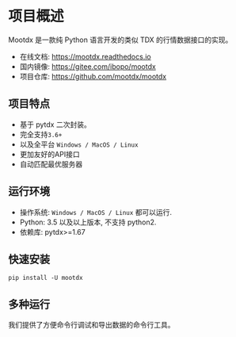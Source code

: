 # 项目概述

Mootdx 是一款纯 Python 语言开发的类似 TDX 的行情数据接口的实现。

- 在线文档: https://mootdx.readthedocs.io
- 国内镜像: https://gitee.com/ibopo/mootdx
- 项目仓库: https://github.com/mootdx/mootdx

## 项目特点

- 基于 pytdx 二次封装。
- 完全支持`3.6+`
- 以及全平台 `Windows / MacOS / Linux`
- 更加友好的API接口
- 自动匹配最优服务器

## 运行环境

- 操作系统: `Windows / MacOS / Linux` 都可以运行.
- Python: 3.5 以及以上版本, 不支持 python2.
- 依赖库: pytdx>=1.67

## 快速安装

```shell
pip install -U mootdx
```

## 多种运行

我们提供了方便命令行调试和导出数据的命令行工具。
